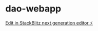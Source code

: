 # dao-webapp

[Edit in StackBlitz next generation editor ⚡️](https://stackblitz.com/~/github.com/Ojajajajaja/dao-webapp)